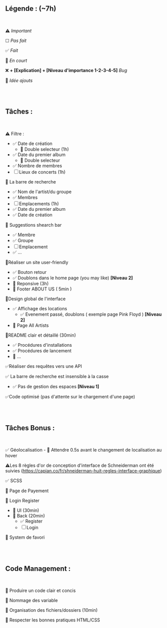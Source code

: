 
<br>

## **Légende :  (~7h)**

<br>

⚠️ *Important*

☐ *Pas fait*

✅ *Fait*

🚧 *En court*

❌ **+ [Explication] + [Niveau d'importance 1-2-3-4-5]** *Bug*

🤔 *Idée ajouts*

<br>
<br>

## **Tâches :**

<br>

⚠️ Filtre :
 - ✅ Date de création
    - 🤔 Double selecteur  (1h)
 - ✅ Date du premier album
     - 🤔 Double selecteur
 - ✅ Nombre de membres
 - ☐ Lieux de concerts   (1h)

🚧 La barre de recherche
 - ✅ Nom de l'artist/du groupe
 - ✅ Membres
 - ☐ Emplacements        (1h)
 - ✅ Date du premier album
 - ✅ Date de création

 🚧 Suggestions shearch bar
 - ✅ Membre
 - ✅ Groupe
 - ☐ Emplacement
 - ✅ ...

🚧Réaliser un site user-friendly
 - ✅ Bouton retour
 - ✅ Doublons dans le home page (you may like) **[Niveau 2]**
 - 🤔 Reponsive  (3h)
 - 🤔 Footer ABOUT US  ( 5min )

🚧Design global de l'interface
 - ✅ Affichage des locations
    - ✅ Evenement passé, doublons ( exemple page Pink Floyd ) **[Niveau 2]**
 - 🚧 Page All Artists

🚧README clair et détaillé   (30min)
 - ✅ Procédures d'installations
 - ✅ Procédures de lancement
 - 🚧 ...

✅Réaliser des requêtes vers une API

✅ La barre de recherche est insensible à la casse
 - ✅ Pas de gestion des espaces **[Niveau 1]**

✅Code optimisé (pas d'attente sur le chargement d'une page)


<br>
<br>

## **Tâches Bonus :**

<br>

✅ Géolocalisation
    - 🤔 Attendre 0.5s avant le changement de localisation au hover

⚠️Les 8 règles d'or de conception d'interface de Schneiderman ont été suivies (https://capian.co/fr/shneiderman-huit-regles-interface-graphique)

✅ SCSS

🤔 Page de Payement

🤔 Login Register
 - 🚧 UI    (30min)
 - 🚧 Back  (20min)
    - ✅ Register
    - ☐ Login

🤔 System de favori


<br>
<br>

## **Code Management :**

<br>

🚧 Produire un code clair et concis

🚧 Nommage des variable

🚧 Organisation des fichiers/dossiers   (10min)

🚧 Respecter les bonnes pratiques HTML/CSS
